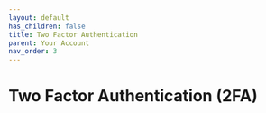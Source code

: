 ```yaml
---
layout: default
has_children: false
title: Two Factor Authentication
parent: Your Account
nav_order: 3
---
```


# Two Factor Authentication (2FA)
